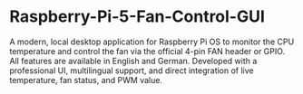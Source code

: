 # Raspberry-Pi-5-Fan-Control-GUI
A modern, local desktop application for Raspberry Pi OS to monitor the CPU temperature and control the fan via the official 4-pin FAN header or GPIO.   All features are available in English and German.   Developed with a professional UI, multilingual support, and direct integration of live temperature, fan status, and PWM value.
